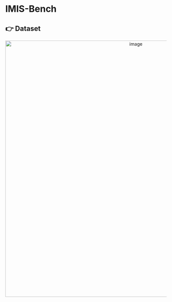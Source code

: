 # IMIS-Bench

## 👉 Dataset

<p align="center"><img width="800" alt="image" src="https://github.com/uni-medical/IMIS-Bench/images/fig0.png"></p> 

